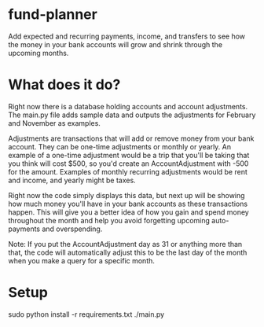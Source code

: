 # fund-planner
Add expected and recurring payments, income, and transfers to see how the money in your bank accounts will grow and shrink through the upcoming months.

# What does it do?
Right now there is a database holding accounts and account adjustments. The main.py file adds sample data and outputs the adjustments for February and November as examples.

Adjustments are transactions that will add or remove money from your bank account. They can be one-time adjustments or monthly or yearly. An example of a one-time adjustment would be a trip that you'll be taking that you think will cost $500, so you'd create an AccountAdjustment with -500 for the amount. Examples of monthly recurring adjustments would be rent and income, and yearly might be taxes.

Right now the code simply displays this data, but next up will be showing how much money you'll have in your bank accounts as these transactions happen. This will give you a better idea of how you gain and spend money throughout the month and help you avoid forgetting upcoming auto-payments and overspending.

Note: If you put the AccountAdjustment day as 31 or anything more than that, the code will automatically adjust this to be the last day of the month when you make a query for a specific month.

# Setup
sudo python install -r requirements.txt
./main.py

